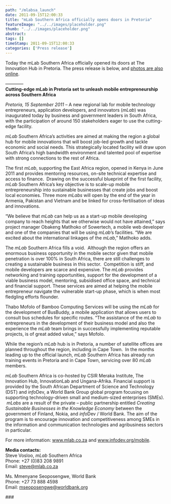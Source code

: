 ```yaml
---
path: "/mlabsa_launch" 
date: 2011-09-15T12:00:33 
title: "mLab Southern Africa officially opens doors in Pretoria" 
featureImage: "../../images/placeholder.png" 
thumb: "../../images/placeholder.png" 
abstract:  
tags: [] 
timeStamp: 2011-09-15T12:00:33 
categories: ['Press release'] 
---
```


<p>Today the mLab Southern Africa officially opened its doors at The Innovation Hub in Pretoria. The press release is below, and <a href="http://mlab/photos-of-the-mlab-sa-launch/">photos are also online</a>.</p>
<p>&#8212;&#8212;&#8212;&#8212;<br />
<strong>Cutting-edge mLab in Pretoria set to unleash mobile entrepreneurship across Southern Africa</strong></p>
<p><em>Pretoria, 15 September 2011</em> &#8211; A new regional lab for mobile technology entrepreneurs, application developers, and innovators (<em>mLab</em>) was inaugurated today by business and government leaders in South Africa, with the participation of around 150 stakeholders eager to use the cutting-edge facility.</p>
<p><em>mLab </em>Southern Africa’s activities are aimed at making the region a global hub for mobile innovations that will boost job-led growth and tackle economic and social needs. This strategically located facility will draw upon South Africa’s high bandwidth environment and talented pool of expertise with strong connections to the rest of Africa.</p>
<p>The first <em>mLab</em>, supporting the East Africa region, opened in Kenya in June 2011 and provides mentoring resources, on-site technical expertise and access to finance.  Drawing on the successful blueprint of the first facility, <em>mLab</em> Southern Africa’s key objective is to scale-up mobile entrepreneurship into sustainable businesses that create jobs and boost local economies. Three more <em>mLabs</em> will open by the end of the year in Armenia, Pakistan and Vietnam and be linked for cross-fertilisation of ideas and innovations.</p>
<p>“We believe that <em>mLab</em> can help us as a start-up mobile developing company to reach heights that we otherwise would not have attained,” says project manager Obakeng Matlhoko of Sowertech, a mobile web developer and one of the companies that will be using <em>mLab</em>’s facilities. “We are excited about the international linkages of the <em>mLab</em>,” Matlhoko adds.</p>
<p>The <em>mLab</em> Southern Africa fills a void.  Although the region offers an enormous business opportunity in the mobile sector given that mobile penetration is over 100% in South Africa, there are still challenges to creating a sustainable business in this sector.  Competition is stiff, and mobile developers are scarce and expensive. The <em>mLab</em> provides networking and training opportunities, support for the development of a viable business model, mentoring, subsidised office space, and technical and financial support. These services are aimed at helping the mobile entrepreneur navigate the vulnerable start-up phase, which is when most fledgling efforts flounder.</p>
<p>Thabo Mofolo of Bamboo Computing Services will be using the <em>mLab</em> for the development of BusBuddy, a mobile application that allows users to consult bus schedules for specific routes. “The assistance of the <em>mLab</em> to entrepreneurs in the development of their business model and also the experience the<em> mLab</em> team brings in successfully implementing reputable projects, is of great added value,” says Mofolo.</p>
<p>While the region’s <em>mLab</em> hub is in Pretoria, a number of satellite offices are planned throughout the region, including in Cape Town.  In the months leading up to the official launch,<em> mLab</em> Southern Africa has already run training events in Pretoria and in Cape Town, servicing over 80 <em>mLab</em> members.</p>
<p><em>mLab</em> Southern Africa is co-hosted by CSIR Meraka Institute, The Innovation Hub, InnovationLab and Ungana-Afrika. Financial support is provided by the South African Department of Science and Technology (DST) and <em>info</em>Dev, a World Bank Group global program focusing on supporting technology-driven small and medium-sized enterprises (SMEs).  <em>mLabs</em> are a result of the private – public partnership entitled <em>Creating</em> <em>Sustainable Businesses in the Knowledge Economy</em> between the government of Finland, Nokia, and <em>info</em>Dev / World Bank. The aim of the program is to encourage innovation and competitiveness among SMEs in the information and communication technologies and agribusiness sectors in particular.</p>
<p>For more information: <a href="http://mlab">www.mlab.co.za</a> and <a href="http://www.infodev/mobile">www.infodev.org/mobile</a>.</p>
<p><strong>Media contacts:</strong><br />
Steve Vosloo, <em>mLab</em> Southern Africa<br />
Phone: +27 (0)83 208 9891<br />
Email: <a href="mailto:steve@mlab.co.za">steve@mlab.co.za</a></p>
<p>Ms. Mmenyane Seoposengwe, World Bank<br />
Phone: +27 73 888 4598<br />
Email: <a href="mailto:mseoposengwe@worldbank.org">mseoposengwe@worldbank.org</a></p>
<p>###</p>
